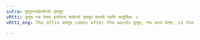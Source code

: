 ```yaml
---
sutra: कुमुदनडवेतसेभ्यो ड्मतुप्
vRtti: कुमुद नड वेतस इत्येतेभ्य शब्देभ्यो ड्मतुप् प्रत्ययो भवति चातुर्थिकः ॥
vRtti_eng: The affix ड्यतुप् comes after the words कुमुद, नड and वेतस, in the above four senses, and the final of these words is elided before this affix.

---
```

